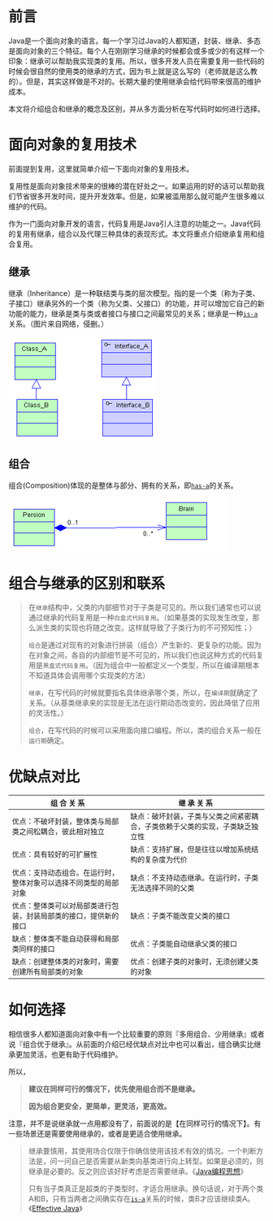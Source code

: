 <!--ts-->

<!--te-->

# 前言

Java是一个面向对象的语言。每一个学习过Java的人都知道，封装、继承、多态是面向对象的三个特征。每个人在刚刚学习继承的时候都会或多或少的有这样一个印象：继承可以帮助我实现类的复用。所以，很多开发人员在需要复用一些代码的时候会很自然的使用类的继承的方式，因为书上就是这么写的（老师就是这么教的）。但是，其实这样做是不对的。长期大量的使用继承会给代码带来很高的维护成本。

本文将介绍组合和继承的概念及区别，并从多方面分析在写代码时如何进行选择。

# 面向对象的复用技术

前面提到复用，这里就简单介绍一下面向对象的复用技术。

复用性是面向对象技术带来的很棒的潜在好处之一。如果运用的好的话可以帮助我们节省很多开发时间，提升开发效率。但是，如果被滥用那么就可能产生很多难以维护的代码。

作为一门面向对象开发的语言，代码复用是Java引人注意的功能之一。Java代码的复用有继承，组合以及代理三种具体的表现形式。本文将重点介绍继承复用和组合复用。

## 继承

继承（Inheritance）是一种联结类与类的层次模型。指的是一个类（称为子类、子接口）继承另外的一个类（称为父类、父接口）的功能，并可以增加它自己的新功能的能力，继承是类与类或者接口与接口之间最常见的关系；继承是一种[`is-a`](https://zh.wikipedia.org/wiki/Is-a)关系。（图片来自网络，侵删。）

![Inheritance](img/Generalization.jpg)

## 组合

组合(Composition)体现的是整体与部分、拥有的关系，即[`has-a`](https://en.wikipedia.org/wiki/Has-a)的关系。

![Composition](img/Composition.jpg)

# 组合与继承的区别和联系

> 在`继承`结构中，父类的内部细节对于子类是可见的。所以我们通常也可以说通过继承的代码复用是一种`白盒式代码复用`。（如果基类的实现发生改变，那么派生类的实现也将随之改变。这样就导致了子类行为的不可预知性；）
>
> `组合`是通过对现有的对象进行拼装（组合）产生新的、更复杂的功能。因为在对象之间，各自的内部细节是不可见的，所以我们也说这种方式的代码复用是`黑盒式代码复用`。（因为组合中一般都定义一个类型，所以在编译期根本不知道具体会调用哪个实现类的方法）
>
> `继承`，在写代码的时候就要指名具体继承哪个类，所以，在`编译期`就确定了关系。（从基类继承来的实现是无法在运行期动态改变的，因此降低了应用的灵活性。）
>
> `组合`，在写代码的时候可以采用面向接口编程。所以，类的组合关系一般在`运行期`确定。

# 优缺点对比

| 组 合 关 系                                                  | 继 承 关 系                                                  |
| ------------------------------------------------------------ | ------------------------------------------------------------ |
| 优点：不破坏封装，整体类与局部类之间松耦合，彼此相对独立     | 缺点：破坏封装，子类与父类之间紧密耦合，子类依赖于父类的实现，子类缺乏独立性 |
| 优点：具有较好的可扩展性                                     | 缺点：支持扩展，但是往往以增加系统结构的复杂度为代价         |
| 优点：支持动态组合。在运行时，整体对象可以选择不同类型的局部对象 | 缺点：不支持动态继承。在运行时，子类无法选择不同的父类       |
| 优点：整体类可以对局部类进行包装，封装局部类的接口，提供新的接口 | 缺点：子类不能改变父类的接口                                 |
| 缺点：整体类不能自动获得和局部类同样的接口                   | 优点：子类能自动继承父类的接口                               |
| 缺点：创建整体类的对象时，需要创建所有局部类的对象           | 优点：创建子类的对象时，无须创建父类的对象                   |

# 如何选择

相信很多人都知道面向对象中有一个比较重要的原则『多用组合、少用继承』或者说『组合优于继承』。从前面的介绍已经优缺点对比中也可以看出，组合确实比继承更加灵活，也更有助于代码维护。

所以，

> **建议在同样可行的情况下，优先使用组合而不是继承。**
>
> **因为组合更安全，更简单，更灵活，更高效。**

注意，并不是说继承就一点用都没有了，前面说的是【在同样可行的情况下】。有一些场景还是需要使用继承的，或者是更适合使用继承。

> 继承要慎用，其使用场合仅限于你确信使用该技术有效的情况。一个判断方法是，问一问自己是否需要从新类向基类进行向上转型。如果是必须的，则继承是必要的。反之则应该好好考虑是否需要继承。《[Java编程思想](http://s.click.taobao.com/t?e=m%3D2%26s%3DHzJzud6zOdocQipKwQzePOeEDrYVVa64K7Vc7tFgwiHjf2vlNIV67vo5P8BMUBgoEC56fBbgyn5pS4hLH%2FP02ckKYNRBWOBBey11vvWwHXSniyi5vWXIZhtlrJbLMDAQihpQCXu2JnPFYKQlNeOGCsYMXU3NNCg%2F&pvid=10_125.119.86.125_222_1458652212179)》
>
> 只有当子类真正是超类的子类型时，才适合用继承。换句话说，对于两个类A和B，只有当两者之间确实存在[`is-a`](https://zh.wikipedia.org/wiki/Is-a)关系的时候，类B才应该继续类A。《[Effective Java](http://s.click.taobao.com/t?e=m%3D2%26s%3DwIPn8%2BNPqLwcQipKwQzePOeEDrYVVa64K7Vc7tFgwiHjf2vlNIV67vo5P8BMUBgoUOZr0mLjusdpS4hLH%2FP02ckKYNRBWOBBey11vvWwHXSniyi5vWXIZvgXwmdyquYbNLnO%2BjzYQLqKnzbV%2FMLqnMYMXU3NNCg%2F&pvid=10_125.119.86.125_345_1458652241780)》